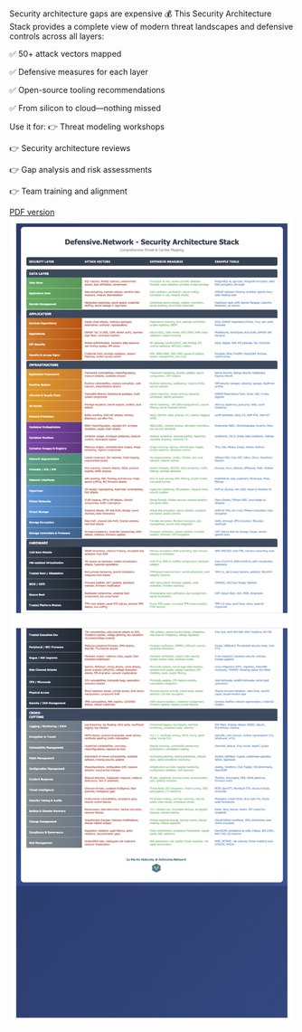 Security architecture gaps are expensive 💰
This Security Architecture Stack provides a complete view of modern threat landscapes and defensive controls across all layers:

✅ 50+ attack vectors mapped

✅ Defensive measures for each layer

✅ Open-source tooling recommendations

✅ From silicon to cloud—nothing missed

Use it for:
👉 Threat modeling workshops

👉 Security architecture reviews

👉 Gap analysis and risk assessments

👉 Team training and alignment

[PDF version](https://github.com/martinholovsky/Security-Blueprints/blob/main/images/Defensive.Network%20Security%20Architecture%20Stack.pdf)
![Security Architecture Stack](https://github.com/martinholovsky/Security-Blueprints/blob/main/images/Defensive.Network%20Security%20Architecture%20Stack-1.png)
![Security Architecture Stack](https://github.com/martinholovsky/Security-Blueprints/blob/main/images/Defensive.Network%20Security%20Architecture%20Stack-2.png)

